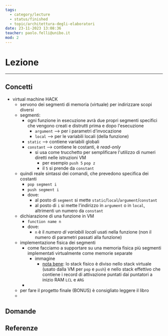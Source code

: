 ```yaml
---
tags:
  - category/lecture
  - status/finished
  - topic/architettura-degli-elaboratori
date: 23-11-2023 13:08:36
teacher: paolo.felli@unibo.it
mod: 2
---
```

# Lezione
---
## Concetti
- virtual machine HACK
	- servono dei segmenti di memoria (virtuale) per indirizzare scopi diversi
	- segmenti:
		- ogni funzione in esecuzione avrà due propri segmenti specifici che vengono creati e distrutti prima e dopo l'esecuzione
			- `argument` --> per i parametri d'invocazione
			- `local` --> per le variabili locali (della funzione)
		- `static` --> contiene variabili globali
		- `constant` --> contiene le costanti, è _read-only_
			- si usa come trucchetto per semplificare l'utilizzo di numeri diretti nelle istruzioni VM
				- per esempio `push 5` `pop z`
				- il `5` si prende da `constant`
	- quindi reale sintassi dei comandi, che prevedono specifica dei costanti
		- `pop segment i`
		- `push segment i`
		- dove:
			- al posto di `segment` si mette `static`/`local`/`argument`/`constant`
			- al posto di `i` si mette l'indirizzo in `argument` o in `local`, altrimenti un numero da `constant`
	- dichiarazione di una funzione in VM
		- `function name n`
		- dove:
			- `n` è il _numero di variabili locali_ usati nella funzione (non il numero di parametri passati alla funzione)
	- implementazione fisica dei segmenti
		- come facciamo a supportare su una memoria fisica più segmenti implementati virtualmente come memorie separate
			- immagine
				- <u>nota bene</u>: lo stack fisico è diviso nello stack virtuale (usato dalla VM per `pop` e `push`) e nello stack effettivo che contiene i record di attivazione puntati dai puntatori a inizio RAM `LCL` e `ARG`
		- 
	- per fare il progetto finale (BONUS) è consigliato leggere il libro
	- 

## Domande

## Referenze
